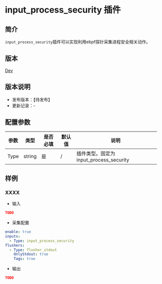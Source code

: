 # input_process_security 插件

## 简介

`input_process_security`插件可以实现利用ebpf探针采集进程安全相关动作。

## 版本

[Dev](../../stability-level.md)

## 版本说明

* 发布版本：【待发布】
* 更新记录：-

## 配置参数

|  **参数**  |  **类型**  |  **是否必填**  |  **默认值**  |  **说明**  |
| --- | --- | --- | --- | --- |
|  Type  |  string  |  是  |  /  |  插件类型。固定为input\_process\_security  |

## 样例

### XXXX

* 输入

```json
TODO
```

* 采集配置

```yaml
enable: true
inputs:
  - Type: input_process_security
flushers:
  - Type: flusher_stdout
    OnlyStdout: true
    Tags: true
```

* 输出

```json
TODO
```
